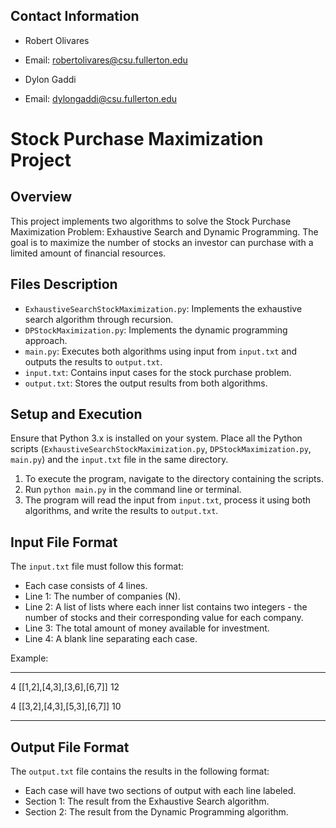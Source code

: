 ## Contact Information
- Robert Olivares
- Email: robertolivares@csu.fullerton.edu

- Dylon Gaddi
- Email: dylongaddi@csu.fullerton.edu

# Stock Purchase Maximization Project

## Overview
This project implements two algorithms to solve the Stock Purchase Maximization Problem: Exhaustive Search and Dynamic Programming. The goal is to maximize the number of stocks an investor can purchase with a limited amount of financial resources.

## Files Description
- `ExhaustiveSearchStockMaximization.py`: Implements the exhaustive search algorithm through recursion.
- `DPStockMaximization.py`: Implements the dynamic programming approach.
- `main.py`: Executes both algorithms using input from `input.txt` and outputs the results to `output.txt`.
- `input.txt`: Contains input cases for the stock purchase problem.
- `output.txt`: Stores the output results from both algorithms.

## Setup and Execution
Ensure that Python 3.x is installed on your system. Place all the Python scripts (`ExhaustiveSearchStockMaximization.py`, `DPStockMaximization.py`, `main.py`) and the `input.txt` file in the same directory.

1. To execute the program, navigate to the directory containing the scripts.
2. Run `python main.py` in the command line or terminal.
3. The program will read the input from `input.txt`, process it using both algorithms, and write the results to `output.txt`.

## Input File Format
The `input.txt` file must follow this format:
- Each case consists of 4 lines.
- Line 1: The number of companies (N).
- Line 2: A list of lists where each inner list contains two integers - the number of stocks and their corresponding value for each company.
- Line 3: The total amount of money available for investment.
- Line 4: A blank line separating each case.

Example:
_______________________________
4
[[1,2],[4,3],[3,6],[6,7]]
12

4
[[3,2],[4,3],[5,3],[6,7]]
10
_______________________________

## Output File Format
The `output.txt` file contains the results in the following format:
- Each case will have two sections of output with each line labeled.
- Section 1: The result from the Exhaustive Search algorithm.
- Section 2: The result from the Dynamic Programming algorithm.


